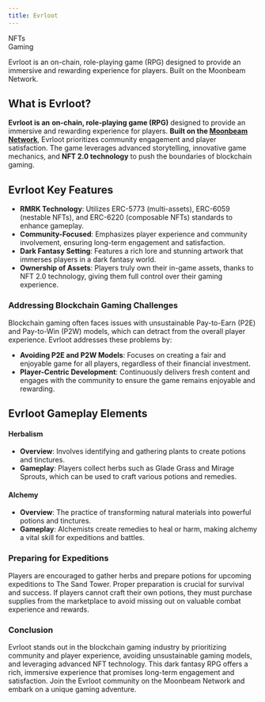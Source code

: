 ```yaml
---
title: Evrloot
---
```

NFTs  
 Gaming  

Evrloot is an on-chain, role-playing game (RPG) designed to provide an immersive and rewarding experience for players. Built on the Moonbeam Network.


What is Evrloot?
----------------

**Evrloot is an** **on-chain, role-playing game (RPG)** designed to provide an immersive and rewarding experience for players. **Built on the [Moonbeam Network](https://dablock.com/dapps/moonbeam-network/)**, Evrloot prioritizes community engagement and player satisfaction. The game leverages advanced storytelling, innovative game mechanics, and **NFT 2.0 technology** to push the boundaries of blockchain gaming.

Evrloot Key Features
--------------------

- **RMRK Technology**: Utilizes ERC-5773 (multi-assets), ERC-6059 (nestable NFTs), and ERC-6220 (composable NFTs) standards to enhance gameplay.
- **Community-Focused**: Emphasizes player experience and community involvement, ensuring long-term engagement and satisfaction.
- **Dark Fantasy Setting**: Features a rich lore and stunning artwork that immerses players in a dark fantasy world.
- **Ownership of Assets**: Players truly own their in-game assets, thanks to NFT 2.0 technology, giving them full control over their gaming experience.

### Addressing Blockchain Gaming Challenges

Blockchain gaming often faces issues with unsustainable Pay-to-Earn (P2E) and Pay-to-Win (P2W) models, which can detract from the overall player experience. Evrloot addresses these problems by:

- **Avoiding P2E and P2W Models**: Focuses on creating a fair and enjoyable game for all players, regardless of their financial investment.
- **Player-Centric Development**: Continuously delivers fresh content and engages with the community to ensure the game remains enjoyable and rewarding.

Evrloot Gameplay Elements
-------------------------

#### Herbalism

- **Overview**: Involves identifying and gathering plants to create potions and tinctures.
- **Gameplay**: Players collect herbs such as Glade Grass and Mirage Sprouts, which can be used to craft various potions and remedies.

#### Alchemy

- **Overview**: The practice of transforming natural materials into powerful potions and tinctures.
- **Gameplay**: Alchemists create remedies to heal or harm, making alchemy a vital skill for expeditions and battles.

### Preparing for Expeditions

Players are encouraged to gather herbs and prepare potions for upcoming expeditions to The Sand Tower. Proper preparation is crucial for survival and success. If players cannot craft their own potions, they must purchase supplies from the marketplace to avoid missing out on valuable combat experience and rewards.

### Conclusion

Evrloot stands out in the blockchain gaming industry by prioritizing community and player experience, avoiding unsustainable gaming models, and leveraging advanced NFT technology. This dark fantasy RPG offers a rich, immersive experience that promises long-term engagement and satisfaction. Join the Evrloot community on the Moonbeam Network and embark on a unique gaming adventure.
